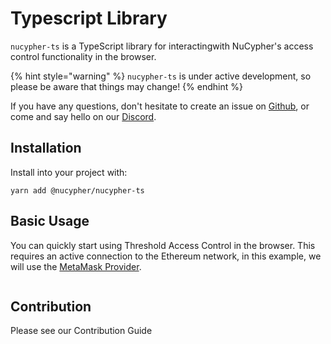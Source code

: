 # Typescript Library

`nucypher-ts` is a TypeScript library for interactingwith NuCypher's access control functionality in the browser.

{% hint style="warning" %}
`nucypher-ts` is under active development, so please be aware that things may change!
{% endhint %}

If you have any questions, don't hesitate to create an issue on [Github](https://github.com/nucypher/nucypher-ts), or come and say hello on our [Discord](https://discord.gg/threshold).

## Installation

Install into your project with:

```
yarn add @nucypher/nucypher-ts
```

## Basic Usage

You can quickly start using Threshold Access Control in the browser. This requires an active connection to the Ethereum network, in this example, we will use the [MetaMask Provider](https://docs.metamask.io/guide/ethereum-provider.html).

```js
```

## Contribution

Please see our Contribution Guide
